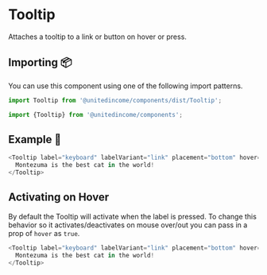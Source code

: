 # Tooltip

Attaches a tooltip to a link or button on hover or press.

## Importing 📦

You can use this component using one of the following import patterns.

```javascript
import Tooltip from '@unitedincome/components/dist/Tooltip';
```

```javascript
import {Tooltip} from '@unitedincome/components';
```

## Example 🚀

```javascript
<Tooltip label="keyboard" labelVariant="link" placement="bottom" hover={false}>
  Montezuma is the best cat in the world!
</Tooltip>
```

## Activating on Hover

By default the Tooltip will activate when the label is pressed. To change this behavior so it activates/deactivates on mouse over/out you can pass in a prop of `hover` as `true`.

```javascript
<Tooltip label="keyboard" labelVariant="link" placement="bottom" hover={true}>
  Montezuma is the best cat in the world!
</Tooltip>
```
